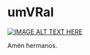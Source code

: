 # umVRal

[![IMAGE ALT TEXT HERE](https://img.youtube.com/vi/aep0NRiVFuU/0.jpg)](https://www.youtube.com/watch?v=aep0NRiVFuU)

Amén hermanos.
